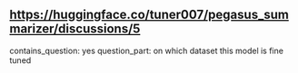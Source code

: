 ## https://huggingface.co/tuner007/pegasus_summarizer/discussions/5

contains_question: yes
question_part: on which dataset this model is fine tuned